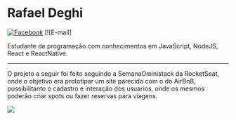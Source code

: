 **Rafael Deghi**
==================
[![Facebook](https://img.shields.io/badge/social-facebook-blue.svg)](https://www.facebook.com/rafael.deghi.7) [![E-mail]

Estudante de programação com conhecimentos em JavaScript, NodeJS, React e ReactNative.

----------

O projeto a seguir foi feito seguindo a SemanaOministack da RocketSeat, onde o objetivo era prototipar um site parecido com o do AirBnB, 
possibilitanto o cadastro e interação dos usuarios, onde os mesmos poderão criar spots ou fazer reservas para viagens.

<img src="https://images.pexels.com/photos/234315/pexels-photo-234315.jpe?" />
